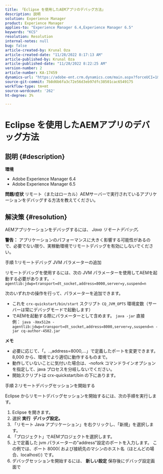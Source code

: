 ```yaml
---
title: 「Eclipse を使用したAEMアプリのデバッグ方法」
description: 説明
solution: Experience Manager
product: Experience Manager
applies-to: "Experience Manager 6.4,Experience Manager 6.5"
keywords: "KCS"
resolution: Resolution
internal-notes: null
bug: false
article-created-by: Krunal Oza
article-created-date: "11/28/2022 8:17:13 AM"
article-published-by: Krunal Oza
article-published-date: "11/28/2022 8:22:25 AM"
version-number: 2
article-number: KA-17459
dynamics-url: "https://adobe-ent.crm.dynamics.com/main.aspx?forceUCI=1&pagetype=entityrecord&etn=knowledgearticle&id=25f3dc0e-f56e-ed11-9561-6045bd006079"
source-git-commit: 7b8d6b6fa3c72e56d3eb97dfc38501cac6549175
workflow-type: tm+mt
source-wordcount: '262'
ht-degree: 3%

---
```


# Eclipse を使用したAEMアプリのデバッグ方法

## 説明 {#description}

<b>環境</b>
- Adobe Experience Manager 6.4
- Adobe Experience Manager 6.5



<b>問題/症状</b>
リモート（またはローカル）AEMサーバーで実行されているアプリケーションをデバッグする方法を教えてください。


## 解決策 {#resolution}


AEMアプリケーションをデバッグするには、 *Java リモートデバッグ。*

<b>警告：</b> アプリケーションのパフォーマンスに大きく影響する可能性があるので、必要でない限り、実稼動環境でリモートデバッグを有効にしないでください。

手順 1:リモートデバッグ JVM パラメーターの追加

リモートデバッグを使用するには、次の JVM パラメーターを使用してAEMを起動する必要があります。
`-agentlib:jdwp=transport=dt_socket,address=8000,server=y,suspend=n`

次のいずれかの操作を行って、パラメーターを追加できます。

- これを `crx-quickstart/bin/start` スクリプト `CQ_JVM_OPTS` 環境変数（サーバーは常にデバッグモードで起動します）
- でAEMを起動する際にパラメーターとして含めます。 `java -jar` 直接 例： `java -Xmx512m -agentlib:jdwp=transport=dt_socket,address=8000,server=y,suspend=n -jar cq-author-4502.jar`


<b>メモ</b>

- 必要に応じて、「。..,address=8000,...」で定義したポートを変更できます。 8,000 から、環境でより適切に動作するものまで。
- 動作していないことに気付いた場合は、-nofork コマンドラインオプションを指定して、java プロセスを分岐しないでください。
- 開始スクリプトは crx-quickstart/bin の下にあります。


手順 2:リモートデバッグセッションを開始する

Eclipse からリモートデバッグセッションを開始するには、次の手順を実行します。

1. Eclipse を開きます。
2. 選択 <b>実行</b>  <b>デバッグ設定。</b>
3. 「リモート Java アプリケーション」を右クリックし、「新規」を選択します。
4. 「プロジェクト」でAEMプロジェクトを選択します。
5. 上で定義した jvm パラメーターの&quot;address&quot;設定のポートを入力します。 この例では、ポート 8000( および接続先のマシンのホスト名（ほとんどの場合、localhost）) です。
6. デバッグセッションを開始するには、 <b>新しい設定</b> 保存後にデバッグ設定画面で

